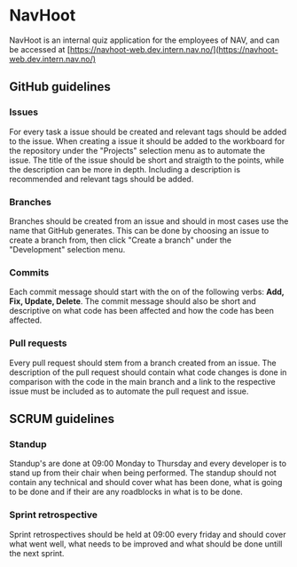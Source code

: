 # NavHoot

NavHoot is an internal quiz application for the employees of NAV, and can be accessed at [https://navhoot-web.dev.intern.nav.no/](https://navhoot-web.dev.intern.nav.no/)

## GitHub guidelines

### Issues
For every task a issue should be created and relevant tags should be added to the issue. When creating a issue it should be added to the workboard for the repository under the "Projects" selection menu as to automate the issue. The title of the issue should be short and straigth to the points, while the description can be more in depth. Including a description is recommended and relevant tags should be added.
### Branches
Branches should be created from an issue and should in most cases use the name that GitHub generates. This can be done by choosing an issue to create a branch from, then click "Create a branch" under the "Development" selection menu.

### Commits
Each commit message should start with the on of the following verbs: **Add, Fix, Update, Delete**. The commit message should also be short and descriptive on what code has been affected and how the code has been affected.
### Pull requests
Every pull request should stem from a branch created from an issue. The description of the pull request should contain what code changes is done in comparison with the code in the main branch and a link to the respective issue must be included as to automate the pull request and issue.

## SCRUM guidelines

### Standup
Standup's are done at 09:00 Monday to Thursday and every developer is to stand up from their chair when being performed. The standup should not contain any technical and should cover what has been done, what is going to be done and if their are any roadblocks in what is to be done.

### Sprint retrospective
Sprint retrospectives should be held at 09:00 every friday and should cover what went well, what needs to be improved and what should be done untill the next sprint.
